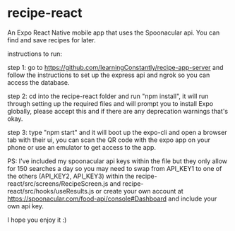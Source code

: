 # recipe-react
An Expo React Native mobile app that uses the Spoonacular api. You can find and save recipes for later.

instructions to run:  <br />

step 1: go to https://github.com/learningConstantly/recipe-app-server and follow the instructions to set up the express api and ngrok so you can access the database. <br />

step 2: cd into the recipe-react folder and run "npm install", it will run through setting up the required files and will prompt you to install Expo globally, please accept this and if there are any deprecation warnings that's okay. <br />

step 3: type "npm start" and it will boot up the expo-cli and open a browser tab with their ui, you can scan the QR code with the expo app on your phone or use an emulator to get access to the app. <br />

PS: I've included my spoonacular api keys within the file but they only allow for 150 searches a day so you may need to swap from API_KEY1 to one of the others (API_KEY2, API_KEY3) within the recipe-react/src/screens/RecipeScreen.js and recipe-react/src/hooks/useResults.js or create your own account at https://spoonacular.com/food-api/console#Dashboard and include your own api key. <br />

I hope you enjoy it :)
